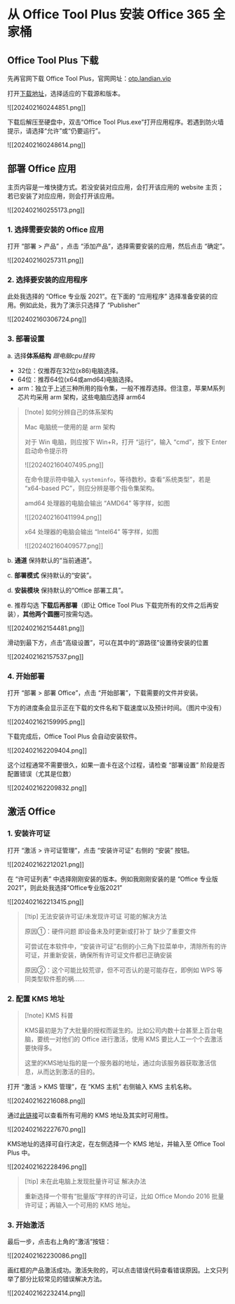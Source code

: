 # 从 Office Tool Plus 安装 Office 365 全家桶

## Office Tool Plus 下载

先再官网下载 Office Tool Plus，官网网址：[otp.landian.vip](https://otp.landian.vip/zh-cn/)

打开[下载地址](https://otp.landian.vip/zh-cn/download.html)，选择适应的下载源和版本。

![[202402160244851.png]]

下载后解压至硬盘中，双击“Office Tool Plus.exe”打开应用程序。若遇到防火墙提示，请选择“允许”或“仍要运行”。

![[202402160248614.png]]

## 部署 Office 应用

主页内容是一堆快捷方式。若没安装对应应用，会打开该应用的 website 主页；若已安装了对应应用，则会打开该应用。

![[202402160255173.png]]

### 1. 选择需要安装的 Office 应用

打开 “部署 > 产品” ，点击 “添加产品”，选择需要安装的应用，然后点击 “确定”。

![[202402160257311.png]]

### 2. 选择要安装的应用程序

此处我选择的 “Office 专业版 2021”。在下面的 “应用程序” 选择准备安装的应用。例如此处，我为了演示只选择了 “Publisher”

![[202402160306724.png]]

### 3. 部署设置

a. 选择**体系结构** *跟电脑cpu挂钩*

- 32位：仅推荐在32位(x86)电脑选择。
- 64位：推荐64位(x64或amd64)电脑选择。
- arm：独立于上述三种所用的指令集，一般不推荐选择。但注意，苹果M系列芯片均采用 arm 架构，这些电脑应选择 arm64

> [!note] 如何分辨自己的体系架构
>
> Mac 电脑统一使用的是 arm 架构
>
> 对于 Win 电脑，则应按下 Win+R，打开 “运行”，输入 “cmd”，按下 Enter 启动命令提示符
>
> ![[202402160407495.png]]
>
> 在命令提示符中输入 `systeminfo`，等待数秒。查看“系统类型”，若是 “x64-based PC”，则应分辨是哪个指令集架构。
>
> amd64 处理器的电脑会输出 “AMD64” 等字样，如图
>
> ![[202402160411994.png]]
>
> x64 处理器的电脑会输出 “Intel64” 等字样，如图
>
> ![[202402160409577.png]]

b. **通道** 保持默认的“当前通道”。

c. **部署模式** 保持默认的“安装”。

d. **安装模块** 保持默认的“Office 部署工具”。

e. 推荐勾选 **下载后再部署**（即让 Office Tool Plus 下载完所有的文件之后再安装），**其他两个圆圈**可按需勾选。

![[202402162154481.png]]

滑动到最下方，点击“高级设置”，可以在其中的“源路径”设置待安装的位置

![[202402162157537.png]]

### 4. 开始部署

打开 “部署 > 部署 Office”，点击 “开始部署”，下载需要的文件并安装。

下方的进度条会显示正在下载的文件名和下载速度以及预计时间。（图片中没有）

![[202402162159995.png]]

下载完成后，Office Tool Plus 会自动安装软件。

![[202402162209404.png]]

这个过程通常不需要很久，如果一直卡在这个过程，请检查 “部署设置” 阶段是否配置错误（尤其是位数）

![[202402162209832.png]]

## 激活 Office

### 1. 安装许可证

打开 “激活 > 许可证管理”，点击 “安装许可证” 右侧的 “安装” 按钮。

![[202402162212021.png]]

在 “许可证列表” 中选择刚刚安装的版本。例如我刚刚安装的是 “Office 专业版 2021”，则此处我选择“Office专业版2021”

![[202402162213415.png]]

> [!tip] 无法安装许可证/未发现许可证 可能的解决方法
>
> 原因①：硬件问题 即设备未及时更新或打补丁 缺少了重要文件
>
> 可尝试在本软件中，“安装许可证”右侧的小三角下拉菜单中，清除所有的许可证，并重新安装，确保所有许可证文件都已正确安装
>
> 原因②：这个可能比较荒谬，但不可否认的是可能存在，即例如 WPS 等同类型软件惹的祸……

### 2. 配置 KMS 地址

> [!note] KMS 科普
>
> KMS最初是为了大批量的授权而诞生的。比如公司内数十台甚至上百台电脑，要统一对他们的 Office 进行激活，使用 KMS 要比人工一个个去激活要快得多。
>
> 这里的KMS地址指的是一个服务器的地址，通过向该服务器获取激活信息，从而达到激活的目的。

打开 “激活 > KMS 管理”，在 “KMS 主机” 右侧输入 KMS 主机名称。

![[202402162216088.png]]

通过[此链接](https://www.coolhub.top/tech-articles/kms_list.html)可以查看所有可用的 KMS 地址及其实时可用性。

![[202402162227670.png]]

KMS地址的选择可自行决定，在左侧选择一个 KMS 地址，并输入至 Office Tool Plus 中。

![[202402162228496.png]]

> [!tip] 未在此电脑上发现批量许可证 解决办法
>
>重新选择一个带有“批量版”字样的许可证，比如 Office Mondo 2016 批量许可证；再输入一个可用的 KMS 地址。

### 3. 开始激活

最后一步，点击右上角的“激活”按钮：

![[202402162230086.png]]

画红框的产品激活成功。激活失败的，可以点击错误代码查看错误原因。上文只列举了部分比较常见的错误解决方法。

![[202402162232414.png]]

